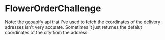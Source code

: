 # FlowerOrderChallenge
Note: the geoapify api that I've used to fetch the coordinates of the delivery adresses isn't very accurate. Sometimes it just returnes the defalut coordinates of the city from the address.
